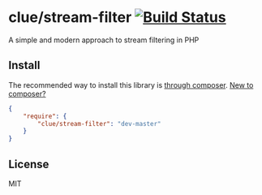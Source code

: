 # clue/stream-filter [![Build Status](https://travis-ci.org/clue/php-stream-filter.svg?branch=master)](https://travis-ci.org/clue/php-stream-filter)

A simple and modern approach to stream filtering in PHP

## Install

The recommended way to install this library is [through composer](https://getcomposer.org).
[New to composer?](https://getcomposer.org/doc/00-intro.md)

```JSON
{
    "require": {
        "clue/stream-filter": "dev-master"
    }
}
```

## License

MIT
